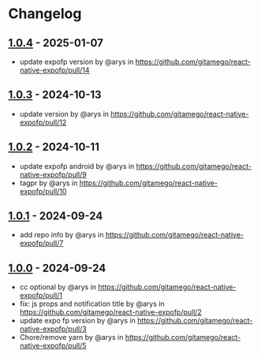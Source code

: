# Changelog

## [1.0.4](https://github.com/gitamego/react-native-expofp/compare/1.0.3...1.0.4) - 2025-01-07
- update expofp version by @arys in https://github.com/gitamego/react-native-expofp/pull/14

## [1.0.3](https://github.com/gitamego/react-native-expofp/compare/1.0.2...1.0.3) - 2024-10-13
- update version by @arys in https://github.com/gitamego/react-native-expofp/pull/12

## [1.0.2](https://github.com/gitamego/react-native-expofp/compare/1.0.1...1.0.2) - 2024-10-11
- update expofp android by @arys in https://github.com/gitamego/react-native-expofp/pull/9
- tagpr by @arys in https://github.com/gitamego/react-native-expofp/pull/10

## [1.0.1](https://github.com/gitamego/react-native-expofp/compare/1.0.0...1.0.1) - 2024-09-24
- add repo info by @arys in https://github.com/gitamego/react-native-expofp/pull/7

## [1.0.0](https://github.com/gitamego/react-native-expofp/commits/1.0.0) - 2024-09-24
- cc optional by @arys in https://github.com/gitamego/react-native-expofp/pull/1
- fix: js props and notification title by @arys in https://github.com/gitamego/react-native-expofp/pull/2
- update expo fp version by @arys in https://github.com/gitamego/react-native-expofp/pull/3
- Chore/remove yarn by @arys in https://github.com/gitamego/react-native-expofp/pull/5
